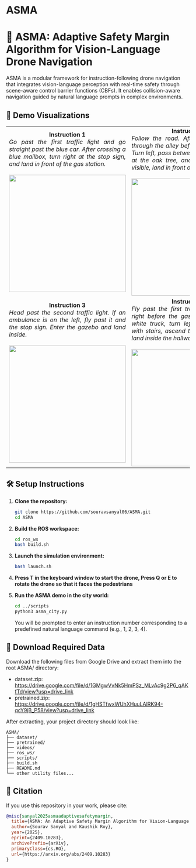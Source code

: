 # ASMA

# 🧠 ASMA: Adaptive Safety Margin Algorithm for Vision-Language Drone Navigation

ASMA is a modular framework for instruction-following drone navigation that integrates vision-language perception with real-time safety through scene-aware control barrier functions (CBFs). It enables collision-aware navigation guided by natural language prompts in complex environments.


## 🎥 Demo Visualizations

<table>
  <tr>
    <td align="center" width="50%">
      <b>Instruction 1</b><br>
      <div align="justify">
        <em>Go past the first traffic light and go straight past the blue car. After crossing a blue mailbox, turn right at the stop sign, and land in front of the gas station.</em>
      </div>
      <br>
      <img src="media/cmd1.gif" width="320px">
    </td>
    <td align="center" width="50%">
      <b>Instruction 2</b><br>
      <div align="justify">
        <em>Follow the road. After the crossing, fly through the alley before the blue mailbox. Turn left, pass between buildings, turn left at the oak tree, and if a white truck is visible, land in front of it.</em>
      </div>
      <br>
      <img src="media/cmd2.gif" width="320px">
    </td>
  </tr>
  <tr>
    <td align="center" width="50%">
      <b>Instruction 3</b><br>
      <div align="justify">
        <em>Head past the second traffic light. If an ambulance is on the left, fly past it and the stop sign. Enter the gazebo and land inside.</em>
      </div>
      <br>
      <img src="media/cmd3.gif" width="320px">
    </td>
    <td align="center" width="50%">
      <b>Instruction 4</b><br>
      <div align="justify">
        <em>Fly past the first traffic light, then turn right before the gas station. Before the white truck, turn left. At the apartment with stairs, ascend to the third floor and land inside the hallway.</em>
      </div>
      <br>
      <img src="media/cmd4.gif" width="320px">
    </td>
  </tr>
</table>


## 🛠️ Setup Instructions

1. **Clone the repository:**

    ```bash
    git clone https://github.com/souravsanyal06/ASMA.git
    cd ASMA
    ```

2. **Build the ROS workspace:**

    ```bash
    cd ros_ws
    bash build.sh
    ```
3. **Launch the simulation environment:**
    ```bash
    bash launch.sh
    ```
4. **Press T in the keyboard window to start the drone, Press Q or E to rotate the drone so that it faces the pedestrians**

5. **Run the ASMA demo in the city world:**

    ```bash
    cd ../scripts
    python3 asma_city.py
    ```

    You will be prompted to enter an instruction number corresponding to a predefined natural language command (e.g., 1, 2, 3, 4).

## 📁 Download Required Data

Download the following files from Google Drive and extract them into the root ASMA/ directory:

- dataset.zip: https://drive.google.com/file/d/1GMgwVvNk5HmPSz_MLvAc9g2P6_qAKfTd/view?usp=drive_link
- pretrained.zip: https://drive.google.com/file/d/1gHSTfwxWUhXHuuLAlRK94-qcY9jB_P58/view?usp=drive_link

After extracting, your project directory should look like:

```
ASMA/
├── dataset/
├── pretrained/
├── videos/
├── ros_ws/
├── scripts/
├── build.sh
├── README.md
└── other utility files...
```


## 🧾 Citation

If you use this repository in your work, please cite:

```bibtex
@misc{sanyal2025asmaadaptivesafetymargin,
  title={ASMA: An Adaptive Safety Margin Algorithm for Vision-Language Drone Navigation via Scene-Aware Control Barrier Functions}, 
  author={Sourav Sanyal and Kaushik Roy},
  year={2025},
  eprint={2409.10283},
  archivePrefix={arXiv},
  primaryClass={cs.RO},
  url={https://arxiv.org/abs/2409.10283}
}
```

